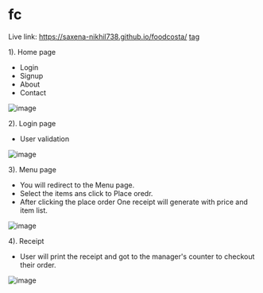 # fc

Live link: https://saxena-nikhil738.github.io/foodcosta/
<a href="https://www.google.com" target=_blank>tag</a>

1). Home page
  * Login
  * Signup
  * About
  * Contact

![image](https://github.com/saxena-nikhil738/foodcosta/assets/98411087/a939eda7-5f4e-4c67-8ffd-519a4298161f)

2). Login page
  * User validation

![image](https://github.com/saxena-nikhil738/foodcosta/assets/98411087/54b6090c-8b28-46a3-86c7-a17ee292e6f6)

3). Menu page
  * You will redirect to the Menu page.
  * Select the items ans click to Place oredr.
  * After clicking the place order One receipt will generate with price and item list.

![image](https://github.com/saxena-nikhil738/foodcosta/assets/98411087/17657833-dabe-4066-9226-b1e7da17bd46)

4). Receipt
  * User will print the receipt and got to the manager's counter to checkout their order.

![image](https://github.com/saxena-nikhil738/foodcosta/assets/98411087/42c674ba-4776-4108-9699-6d58ffd0b6e6)
